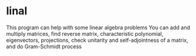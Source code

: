 # linal
This program can help with some linear algebra problems
You can add and multiply matrices, 
find reverse matrix, characteristic polynomial, eigenvectors, projections, 
check unitarity and self-adjointness of a matrix,
and do Gram-Schmidt process

